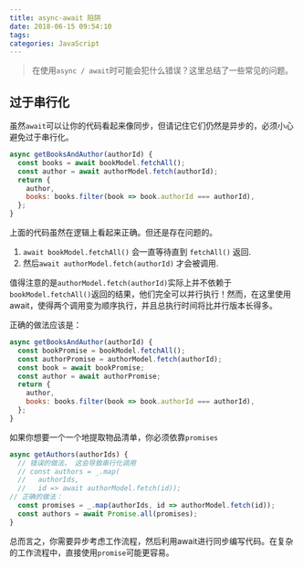 ```yaml
---
title: async-await 陷阱
date: 2018-06-15 09:54:10
tags:
categories: JavaScript
---
```


> 在使用`async / await`时可能会犯什么错误？这里总结了一些常见的问题。

## 过于串行化
虽然`await`可以让你的代码看起来像同步，但请记住它们仍然是异步的，必须小心避免过于串行化。

``` javascript
async getBooksAndAuthor(authorId) {
  const books = await bookModel.fetchAll();
  const author = await authorModel.fetch(authorId);
  return {
    author,
    books: books.filter(book => book.authorId === authorId),
  };
}
```
上面的代码虽然在逻辑上看起来正确。但还是存在问题的。

1. `await bookModel.fetchAll()` 会一直等待直到 `fetchAll()` 返回.
2. 然后`await authorModel.fetch(authorId)` 才会被调用.

值得注意的是`authorModel.fetch(authorId)`实际上并不依赖于`bookModel.fetchAll()`返回的结果，他们完全可以并行执行！然而，在这里使用await，使得两个调用变为顺序执行，并且总执行时间将比并行版本长得多。
  
  
正确的做法应该是：

``` javascript
async getBooksAndAuthor(authorId) {
  const bookPromise = bookModel.fetchAll();
  const authorPromise = authorModel.fetch(authorId);
  const book = await bookPromise;
  const author = await authorPromise;
  return {
    author,
    books: books.filter(book => book.authorId === authorId),
  };
}
```

如果你想要一个一个地提取物品清单，你必须依靠`promises`

``` javascript
async getAuthors(authorIds) {
  // 错误的做法， 这会导致串行化调用
  // const authors = _.map(
  //   authorIds,
  //   id => await authorModel.fetch(id));
// 正确的做法：
  const promises = _.map(authorIds, id => authorModel.fetch(id));
  const authors = await Promise.all(promises);
}
```

总而言之，你需要异步考虑工作流程，然后利用await进行同步编写代码。在复杂的工作流程中，直接使用`promise`可能更容易。
